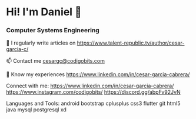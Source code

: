 

<!--
**Daniel-Garrido/Daniel-Garrido** is a ✨ _special_ ✨ repository because its `README.md` (this file) appears on your GitHub profile.

Here are some ideas to get you started:

- 🔭 I’m currently working on ...
- 🌱 I’m currently learning ...
- 👯 I’m looking to collaborate on ...
- 🤔 I’m looking for help with ...
- 💬 Ask me about ...
- 📫 How to reach me: ...
- 😄 Pronouns: ...
- ⚡ Fun fact: ...
-->
# Hi! I'm Daniel 👋

### Computer Systems Engineering 


📝 I regularly write articles on https://www.talent-republic.tv/author/cesar-garcia-c/

📫 Contact me cesargc@codigobits.com

📄 Know my experiences https://www.linkedin.com/in/cesar-garcia-cabrera/

Connect with me:
https://www.linkedin.com/in/cesar-garcia-cabrera/ https://www.instagram.com/codigobits/ https://discord.gg/abpFv92JvN

Languages and Tools:
android bootstrap cplusplus css3 flutter git html5 java mysql postgresql xd
